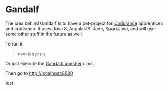 Gandalf
=======

The idea behind Gandalf is to have a pet-project for [Codurance](http://codurance.com) apprentices and craftsmen.
It uses Java 8, AngularJS, Jade, SparkJava, and will use some other stuff in the future as well. 

To run it:

> mvn jetty:run

Or just execute the [GandalfLauncher](https://github.com/sandromancuso/gandalf/blob/master/src/main/java/com/codurance/GandalfLauncher.java) class.
 
Then go to [http://localhost:8080](http://localhost:8080)

test
